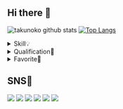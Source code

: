 ## Hi there 👋
![takunoko github stats](https://github-readme-stats.vercel.app/api?username=takunoko)
[![Top Langs](https://github-readme-stats.vercel.app/api/top-langs/?username=takunoko&layout=compact)](https://github.com/takunoko/github-readme-stats)


<details>
<summary>Skill💡</summary>
  
- Java
- C
- Python
- Git
- Vim
- (HTML/JS/CSS)
- (AWS)
- (Arduino)
- (Go)
- (Unity (C#))
</details>

<details>
<summary>Qualification🌱</summary>

- 第二種 電気工事士
- 危険物取扱者 乙種4類
- 原付き・普通・中型・大型自動車免許
- 秘書検定 2級
- 第３級アマチュア無線技士
- 基本情報技術者
- 応用情報技術者
- ネットワークスペシャリスト
- 情報処理安全確保支援士
  - 未登録セキスペ
- ルービックキュービスト
</details>

<details>
<summary>Favorite🔭</summary>

- 自宅サーバ
- ネットワーク
  - YAMAHA
    - [RTX1100](https://network.yamaha.com/products/routers/rtx1100/index)
    - [RTX1200](https://network.yamaha.com/products/routers/rtx1200/index)
  - UniFi
    - Security Gateway ([USG](https://www.ui.com/unifi-routing/usg/))
    - IN-WALL ([UAP-IW-HD](https://inwall-hd.ui.com/))
    - SWITCH8 ([US-8-60W](https://www.ui.com/unifi-switching/unifi-switch-8/))
- IoT
  - ESP32
  - Raspberry Pi
- 資格取得
- カメラ
  - Canon EOS 70D
    - Canon EF-S18-135mm F3.5-5.6 IS STM
    - SIGMA 15mm F2.8 EX DG DIAGONAL FISHEYE
- 車
</details>

## SNS💬
[![](https://img.shields.io/badge/Twitter-%E3%81%9F%E3%81%8F%E3%81%AE%E3%81%93-blue)](https://twitter.com/takunokko)
[![](https://img.shields.io/badge/Blog-%E3%81%9F%E3%81%8F%E3%81%AE%E3%81%93Web-green)](https://www.takunoko.com/)
[![](https://img.shields.io/badge/GitHub-takunoko-lightgrey)](https://github.com/takunoko)
[![](https://img.shields.io/badge/YouTube-takunoko-red)](https://www.youtube.com/channel/UC6kNUzyvCZqOqchkNhih2Yg?view_as=subscriber)
[![](https://img.shields.io/badge/Qiita-takunoko-brightgreen)](https://qiita.com/takunoko)
[![](https://img.shields.io/badge/Mail-takunoko%40gmail.com-yellow)](mailto:takunoko@gmail.com)

<!--
**takunoko/takunoko** is a ✨ _special_ ✨ repository because its `README.md` (this file) appears on your GitHub profile.

Here are some ideas to get you started:

- 🔭 I’m currently working on ...
- 🌱 I’m currently learning ...
- 👯 I’m looking to collaborate on ...
- 🤔 I’m looking for help with ...
- 💬 Ask me about ...
- 📫 How to reach me: ...
- 😄 Pronouns: ...
- ⚡ Fun fact: ...
-->
